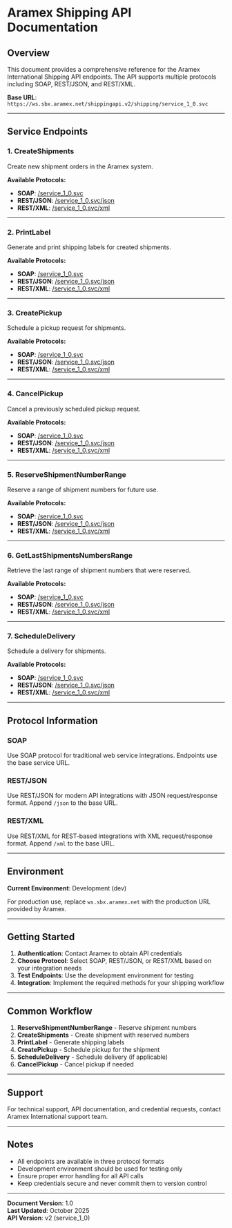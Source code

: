 # Aramex Shipping API Documentation

## Overview
This document provides a comprehensive reference for the Aramex International Shipping API endpoints. The API supports multiple protocols including SOAP, REST/JSON, and REST/XML.

**Base URL**: `https://ws.sbx.aramex.net/shippingapi.v2/shipping/service_1_0.svc`

---

## Service Endpoints

### 1. CreateShipments
Create new shipment orders in the Aramex system.

**Available Protocols:**
- **SOAP**: [/service_1_0.svc](https://ws.sbx.aramex.net/shippingapi.v2/shipping/service_1_0.svc)
- **REST/JSON**: [/service_1_0.svc/json](https://ws.sbx.aramex.net/shippingapi.v2/shipping/service_1_0.svc/json)
- **REST/XML**: [/service_1_0.svc/xml](https://ws.sbx.aramex.net/shippingapi.v2/shipping/service_1_0.svc/xml)

---

### 2. PrintLabel
Generate and print shipping labels for created shipments.

**Available Protocols:**
- **SOAP**: [/service_1_0.svc](https://ws.sbx.aramex.net/shippingapi.v2/shipping/service_1_0.svc)
- **REST/JSON**: [/service_1_0.svc/json](https://ws.sbx.aramex.net/shippingapi.v2/shipping/service_1_0.svc/json)
- **REST/XML**: [/service_1_0.svc/xml](https://ws.sbx.aramex.net/shippingapi.v2/shipping/service_1_0.svc/xml)

---

### 3. CreatePickup
Schedule a pickup request for shipments.

**Available Protocols:**
- **SOAP**: [/service_1_0.svc](https://ws.sbx.aramex.net/shippingapi.v2/shipping/service_1_0.svc)
- **REST/JSON**: [/service_1_0.svc/json](https://ws.sbx.aramex.net/shippingapi.v2/shipping/service_1_0.svc/json)
- **REST/XML**: [/service_1_0.svc/xml](https://ws.sbx.aramex.net/shippingapi.v2/shipping/service_1_0.svc/xml)

---

### 4. CancelPickup
Cancel a previously scheduled pickup request.

**Available Protocols:**
- **SOAP**: [/service_1_0.svc](https://ws.sbx.aramex.net/shippingapi.v2/shipping/service_1_0.svc)
- **REST/JSON**: [/service_1_0.svc/json](https://ws.sbx.aramex.net/shippingapi.v2/shipping/service_1_0.svc/json)
- **REST/XML**: [/service_1_0.svc/xml](https://ws.sbx.aramex.net/shippingapi.v2/shipping/service_1_0.svc/xml)

---

### 5. ReserveShipmentNumberRange
Reserve a range of shipment numbers for future use.

**Available Protocols:**
- **SOAP**: [/service_1_0.svc](https://ws.sbx.aramex.net/shippingapi.v2/shipping/service_1_0.svc)
- **REST/JSON**: [/service_1_0.svc/json](https://ws.sbx.aramex.net/shippingapi.v2/shipping/service_1_0.svc/json)
- **REST/XML**: [/service_1_0.svc/xml](https://ws.sbx.aramex.net/shippingapi.v2/shipping/service_1_0.svc/xml)

---

### 6. GetLastShipmentsNumbersRange
Retrieve the last range of shipment numbers that were reserved.

**Available Protocols:**
- **SOAP**: [/service_1_0.svc](https://ws.sbx.aramex.net/shippingapi.v2/shipping/service_1_0.svc)
- **REST/JSON**: [/service_1_0.svc/json](https://ws.sbx.aramex.net/shippingapi.v2/shipping/service_1_0.svc/json)
- **REST/XML**: [/service_1_0.svc/xml](https://ws.sbx.aramex.net/shippingapi.v2/shipping/service_1_0.svc/xml)

---

### 7. ScheduleDelivery
Schedule a delivery for shipments.

**Available Protocols:**
- **SOAP**: [/service_1_0.svc](https://ws.sbx.aramex.net/shippingapi.v2/shipping/service_1_0.svc)
- **REST/JSON**: [/service_1_0.svc/json](https://ws.sbx.aramex.net/shippingapi.v2/shipping/service_1_0.svc/json)
- **REST/XML**: [/service_1_0.svc/xml](https://ws.sbx.aramex.net/shippingapi.v2/shipping/service_1_0.svc/xml)

---

## Protocol Information

### SOAP
Use SOAP protocol for traditional web service integrations. Endpoints use the base service URL.

### REST/JSON
Use REST/JSON for modern API integrations with JSON request/response format. Append `/json` to the base URL.

### REST/XML
Use REST/XML for REST-based integrations with XML request/response format. Append `/xml` to the base URL.

---

## Environment
**Current Environment**: Development (dev)

For production use, replace `ws.sbx.aramex.net` with the production URL provided by Aramex.

---

## Getting Started

1. **Authentication**: Contact Aramex to obtain API credentials
2. **Choose Protocol**: Select SOAP, REST/JSON, or REST/XML based on your integration needs
3. **Test Endpoints**: Use the development environment for testing
4. **Integration**: Implement the required methods for your shipping workflow

---

## Common Workflow

1. **ReserveShipmentNumberRange** - Reserve shipment numbers
2. **CreateShipments** - Create shipment with reserved numbers
3. **PrintLabel** - Generate shipping labels
4. **CreatePickup** - Schedule pickup for the shipment
5. **ScheduleDelivery** - Schedule delivery (if applicable)
6. **CancelPickup** - Cancel pickup if needed

---

## Support

For technical support, API documentation, and credential requests, contact Aramex International support team.

---

## Notes

- All endpoints are available in three protocol formats
- Development environment should be used for testing only
- Ensure proper error handling for all API calls
- Keep credentials secure and never commit them to version control

---

**Document Version**: 1.0  
**Last Updated**: October 2025  
**API Version**: v2 (service_1_0)